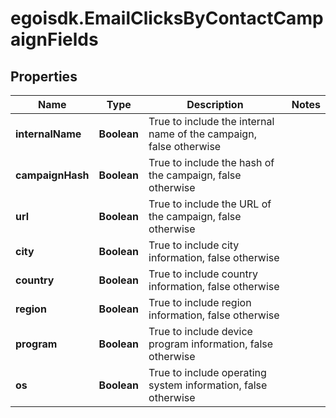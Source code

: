 # egoisdk.EmailClicksByContactCampaignFields

## Properties

Name | Type | Description | Notes
------------ | ------------- | ------------- | -------------
**internalName** | **Boolean** | True to include the internal name of the campaign, false otherwise | 
**campaignHash** | **Boolean** | True to include the hash of the campaign, false otherwise | 
**url** | **Boolean** | True to include the URL of the campaign, false otherwise | 
**city** | **Boolean** | True to include city information, false otherwise | 
**country** | **Boolean** | True to include country information, false otherwise | 
**region** | **Boolean** | True to include region information, false otherwise | 
**program** | **Boolean** | True to include device program information, false otherwise | 
**os** | **Boolean** | True to include operating system information, false otherwise | 


